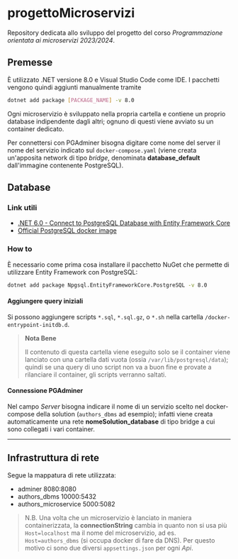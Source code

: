 # progettoMicroservizi
Repository dedicata allo sviluppo del progetto del corso _Programmazione orientata ai microservizi 2023/2024_.

## Premesse
È utilizzato .NET versione 8.0 e Visual Studio Code come IDE. I pacchetti vengono quindi aggiunti manualmente tramite
```bash
dotnet add package [PACKAGE_NAME] -v 8.0
```

Ogni microservizio è sviluppato nella propria cartella e contiene un proprio database indipendente dagli altri; ognuno di questi viene avviato su un container dedicato. 

Per connettersi con PGAdminer bisogna digitare come nome del server il nome del servizio indicato sul `docker-compose.yaml` (viene creata un'apposita network di tipo _bridge_, denominata __database_default__ dall'immagine contenente PostgreSQL).

## Database

### Link utili
- [.NET 6.0 - Connect to PostgreSQL Database with Entity Framework Core](https://jasonwatmore.com/post/2022/06/23/net-6-connect-to-postgresql-database-with-entity-framework-core)
- [Official PostgreSQL docker image](https://hub.docker.com/_/postgres)

### How to
È necessario come prima cosa installare il pacchetto NuGet che permette di utilizzare Entity Framework con PostgreSQL:
```bash
dotnet add package Npgsql.EntityFrameworkCore.PostgreSQL -v 8.0
```

#### Aggiungere query iniziali
Si possono aggiungere scripts `*.sql`, `*.sql.gz`, o `*.sh` nella cartella `/docker-entrypoint-initdb.d`.

> **Nota Bene**
>
> Il contenuto di questa cartella viene eseguito solo se il container viene lanciato con una cartella dati vuota (ossia `/var/lib/postgresql/data`); quindi se una query di uno script non va a buon fine e provate a rilanciare il container, gli scripts verranno saltati.

#### Connessione PGAdminer
Nel campo _Server_ bisogna indicare il nome di un servizio scelto nel docker-compose della solution (`authors_dbms` ad esempio); infatti viene creata automaticamente una rete __nomeSolution_database__ di tipo bridge a cui sono collegati i vari container.

---

## Infrastruttura di rete
Segue la mappatura di rete utilizzata:
- adminer 8080:8080
- authors_dbms 10000:5432
- authors_microservice 5000:5082

> N.B.
> Una volta che un microservizio è lanciato in maniera containerizzata, la __connectionString__ cambia in quanto non si usa più `Host=localhost` ma il nome del microservizio, ad es. `Host=authors_dbms` (si occupa docker di fare da DNS). Per questo motivo ci sono due diversi `appsettings.json` per ogni _Api_.

